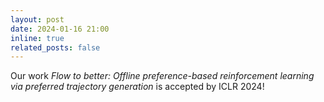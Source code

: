 ```yaml
---
layout: post
date: 2024-01-16 21:00
inline: true
related_posts: false
---
```


Our work *Flow to better: Offline preference-based reinforcement learning via preferred trajectory generation* is accepted by ICLR 2024!